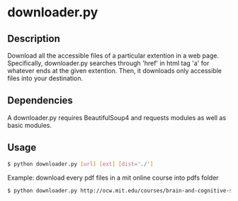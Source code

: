 # downloader.py

## Description
Download all the accessible files of a particular extention in a web page. Specifically, downloader.py searches through 'href' in html tag 'a' for whatever ends at the given extention. Then, it downloads only accessible files into your destination.

## Dependencies
A downloader.py requires BeautifulSoup4 and requests modules as well as basic modules.

## Usage
```bash
$ python downloader.py [url] [ext] [dist='./']
```

Example: download every pdf files in a mit online course into pdfs folder
```bash
$ python downloader.py http://ocw.mit.edu/courses/brain-and-cognitive-sciences/9-66j-computational-cognitive-science-fall-2004/lecture-notes/ pdf pdfs
```